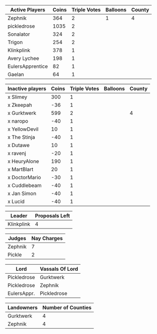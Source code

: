 | Active Players  | Coins | Triple Votes | Balloons | County |
|-----------------|-------|--------------|----------|--------|
| Zephnik         |  364  |2             |1         |  4     |
| pickledrose     | 1035  |2             |          |        |
| Sonalator       | 324   |2             |          |        |
| Trigon          |254    |2             |          |        |
| Klinkplink      |378    | 1            |          |        |
| Avery Lychee    |   198 |   1          |          |        |
| EulersApprentice|82     |    1         |          |        |
| Gaelan          |   64  |     1        |          |        |

| Inactive players| Coins | Triple Votes | Balloons | County |
|-----------------|-------|--------------|----------|--------|
|x Slimey         | 300   |1             |          |        |
|x Zkeepah        |  -36  |  1           |          |        |
|x Gurktwerk      | 599   |2             |          |4       |
|x naropo         |  -40  | 1            |          |        |
|x YellowDevil    | 10    |  1           |          |        |
|x The Stinja     |-40    |   1          |          |        |
|x Dutawe         | 10    |    1         |          |        |
|x ravenj         |-20    |     1        |          |        |
|x HeuryAlone     | 190   | 1            |          |        |
|x MartBlart      | 20    |1             |          |        |
|x DoctorMario    |  -30  | 1            |          |        |
|x Cuddlebeam     |-40    |  1           |          |        |
|x Jan Simon      |-40    |   1          |          |        |
|x Lucid          |-40    |    1         |          |        |

|Leader      |Proposals Left|
|------------|--------------|
|Klinkplink  |4             |

|Judges     |Nay Charges|
|-----------|-----------|
|Zephnik    |7          |
|Pickle     |2          |

|Lord       | Vassals Of Lord|
|-----------|----------------|
|Pickledrose|Gurktwerk       |
|Pickledrose|Zephnik         |
|EulersAppr.|Pickledrose     |

|Landowners | Number of Counties |
|-----------|--------------------|
|Gurktwerk  |4                   |
|Zephnik    |4                   |
